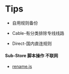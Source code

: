 # Tips

* 自用规则备份

* Cable-有分类排除专线线路
* Direct-国内直连规则

#### Sub-Store 脚本操作 不联网
* [rename.js](https://raw.githubusercontent.com/Baklng/Openclash/refs/heads/main/rename.js)
